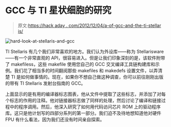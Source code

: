 # GCC 与 TI 星状细胞的研究

> 原文:[https://hack aday . com/2012/12/04/a-of-gcc-and-the-ti-stellar is/](https://hackaday.com/2012/12/04/a-study-of-gcc-and-the-ti-stellaris/)

![hard-look-at-stellaris-and-gcc](../Images/2c6d1fbdffa38772d84188fe2100a6d8.png)

TI Stellaris 有几个我们非常喜欢的地方。我们认为外设库——称为 Stellarisware——有一个非常直观的 API，很容易进入。但是让我们印象深刻的是，该软件附带了 makefiless，这些 makefile 使用您自己的 GCC 交叉编译工具链构建库和示例。我们花了相当多的时间翻阅那些 makefiles 和 makedefs 设置文件，以弄清楚 TI 是如何做事情的。现在，如果你不想自己做这种调查，你可以前往刚刚出版的带有 TI Stellaris 发射台指南的 GCC。

上面显示的是有用的编译器标志图表，他从文件中提取了这些标志，并添加了对每个标志的作用的注释。他对链接器标志做了同样的处理，然后讨论了编译和链接过程中的程序调用。然后，他深入研究了如何用代码访问芯片 ROM 上的驱动程序库。这只是他计划写的四部分系列的第一部分。我们迫不及待地想知道他对硬件 FPU 有什么看法，因为我们还没有时间亲自探索。